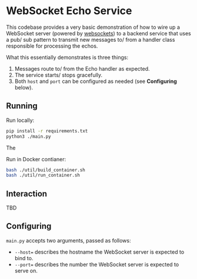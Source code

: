 # WebSocket Echo Service

This codebase provides a very basic demonstration of how to wire up a WebSocket
server (powered by [websockets](https://websockets.readthedocs.io/en/stable/)) 
to a backend service that uses a pub/ sub pattern to transmit new messages to/ 
from a handler class responsible for processing the echos.

What this essentially demonstrates is three things:

1. Messages route to/ from the Echo handler as expected.
2. The service starts/ stops gracefully.
3. Both `host` and `port` can be configured as needed (see **Configuring** below).


## Running

Run locally:

```sh
pip install -r requirements.txt
python3 ./main.py
```

The 

Run in Docker contianer:

```sh
bash ./util/build_container.sh
bash ./util/run_container.sh
```

## Interaction
TBD

## Configuring

`main.py` accepts two arguments, passed as follows:

- `--host=` describes the hostname the WebSocket server is expected to bind to.
- `--port=` describes the number the WebSocket server is expected to serve on.